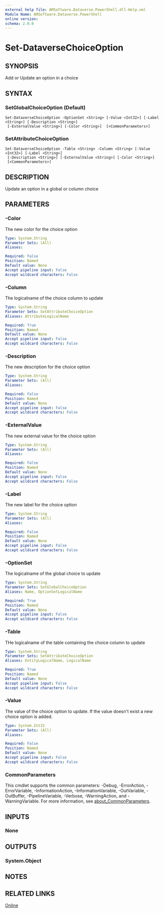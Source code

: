 ```yaml
---
external help file: AMSoftware.Dataverse.PowerShell.dll-Help.xml
Module Name: AMSoftware.Dataverse.PowerShell
online version:
schema: 2.0.0
---
```


# Set-DataverseChoiceOption

## SYNOPSIS
Add or Update an option in a choice

## SYNTAX

### SetGlobalChoiceOption (Default)
```
Set-DataverseChoiceOption -OptionSet <String> [-Value <Int32>] [-Label <String>] [-Description <String>]
 [-ExternalValue <String>] [-Color <String>]  [<CommonParameters>]
```

### SetAttributeChoiceOption
```
Set-DataverseChoiceOption -Table <String> -Column <String> [-Value <Int32>] [-Label <String>]
 [-Description <String>] [-ExternalValue <String>] [-Color <String>] 
 [<CommonParameters>]
```

## DESCRIPTION
Update an option in a global or column choice

## PARAMETERS

### -Color
The new color for the choice option

```yaml
Type: System.String
Parameter Sets: (All)
Aliases:

Required: False
Position: Named
Default value: None
Accept pipeline input: False
Accept wildcard characters: False
```

### -Column
The logicalname of the choice column to update

```yaml
Type: System.String
Parameter Sets: SetAttributeChoiceOption
Aliases: AttributeLogicalName

Required: True
Position: Named
Default value: None
Accept pipeline input: False
Accept wildcard characters: False
```

### -Description
The new description for the choice option

```yaml
Type: System.String
Parameter Sets: (All)
Aliases:

Required: False
Position: Named
Default value: None
Accept pipeline input: False
Accept wildcard characters: False
```

### -ExternalValue
The new external value for the choice option

```yaml
Type: System.String
Parameter Sets: (All)
Aliases:

Required: False
Position: Named
Default value: None
Accept pipeline input: False
Accept wildcard characters: False
```

### -Label
The new label for the choice option

```yaml
Type: System.String
Parameter Sets: (All)
Aliases:

Required: False
Position: Named
Default value: None
Accept pipeline input: False
Accept wildcard characters: False
```

### -OptionSet
The logicalname of the global choice to update

```yaml
Type: System.String
Parameter Sets: SetGlobalChoiceOption
Aliases: Name, OptionSetLogicalName

Required: True
Position: Named
Default value: None
Accept pipeline input: False
Accept wildcard characters: False
```

### -Table
THe logicalname of the table containing the choice column to update

```yaml
Type: System.String
Parameter Sets: SetAttributeChoiceOption
Aliases: EntityLogicalName, LogicalName

Required: True
Position: Named
Default value: None
Accept pipeline input: False
Accept wildcard characters: False
```

### -Value
The value of the choice option to update. If the value doesn't exist a new choice option is added.

```yaml
Type: System.Int32
Parameter Sets: (All)
Aliases:

Required: False
Position: Named
Default value: None
Accept pipeline input: False
Accept wildcard characters: False
```

### CommonParameters
This cmdlet supports the common parameters: -Debug, -ErrorAction, -ErrorVariable, -InformationAction, -InformationVariable, -OutVariable, -OutBuffer, -PipelineVariable, -Verbose, -WarningAction, and -WarningVariable. For more information, see [about_CommonParameters](http://go.microsoft.com/fwlink/?LinkID=113216).

## INPUTS

### None
## OUTPUTS

### System.Object
## NOTES

## RELATED LINKS

[Online](https://github.com/AMSoftwareNL/DataversePowershell/blob/main/docs/Set-DataverseChoiceOption.md)
